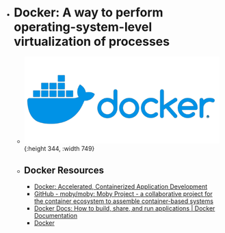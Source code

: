 - # Docker: A way to perform operating-system-level virtualization of processes
	- ![docker.png](../assets/docker_1687968802223_0.png){:height 344, :width 749}
	- ## Docker Resources
		- [Docker: Accelerated, Containerized Application Development](https://www.docker.com/)
		- [GitHub - moby/moby: Moby Project - a collaborative project for the container ecosystem to assemble container-based systems](https://github.com/moby/moby)
		- [Docker Docs: How to build, share, and run applications | Docker Documentation](https://docs.docker.com/)
		- [Docker](https://hub.docker.com/)